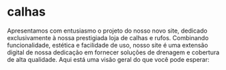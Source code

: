 # calhas
Apresentamos com entusiasmo o projeto do nosso novo site, dedicado exclusivamente à nossa
prestigiada loja de calhas e rufos. Combinando funcionalidade, estética e facilidade de uso,
nosso site é uma extensão digital de nossa dedicação em fornecer soluções de drenagem e 
cobertura de alta qualidade. Aqui está uma visão geral do que você pode esperar: 
